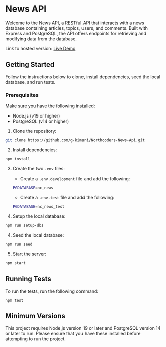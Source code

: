 # News API

Welcome to the News API, a RESTful API that interacts with a news database containing articles, topics, users, and comments. Built with Express and PostgreSQL, the API offers endpoints for retrieving and modifying data from the database.

Link to hosted version: [Live Demo](https://northcoders-news.onrender.com)

## Getting Started

Follow the instructions below to clone, install dependencies, seed the local database, and run tests.

### **Prerequisites**

Make sure you have the following installed:

- Node.js (v19 or higher)
- PostgreSQL (v14 or higher)

1. Clone the repository:

```bash
git clone https://github.com/g-kimani/Northcoders-News-Api.git
```

2. Install dependencies:

```bash
npm install
```

3. Create the two `.env` files:

   - Create a `.env.development` file and add the following:

   ```bash
   PGDATABASE=nc_news
   ```

   - Create a `.env.test` file and add the following:

   ```bash
   PGDATABASE=nc_news_test
   ```

4. Setup the local database:

```bash
npm run setup-dbs
```

4. Seed the local database:

```bash
npm run seed
```

5. Start the server:

```bash
npm start
```

## Running Tests

To run the tests, run the following command:

```bash
npm test
```

## Minimum Versions

This project requires Node.js version 19 or later and PostgreSQL version 14 or later to run. Please ensure that you have these installed before attempting to run the project.
